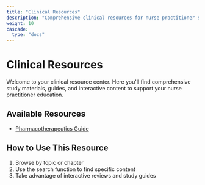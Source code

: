 ```yaml
---
title: "Clinical Resources"
description: "Comprehensive clinical resources for nurse practitioner students"
weight: 10
cascade:
  type: "docs"
---
```


# Clinical Resources

Welcome to your clinical resource center. Here you'll find comprehensive study materials, guides, and interactive content to support your nurse practitioner education.

## Available Resources

- [Pharmacotherapeutics Guide](/clinical-resources/pharmtx/)

## How to Use This Resource

1. Browse by topic or chapter
2. Use the search function to find specific content
3. Take advantage of interactive reviews and study guides
